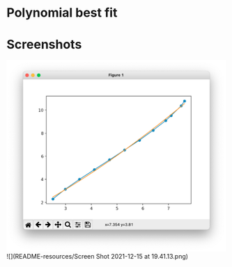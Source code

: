 # Polynomial best fit

# Screenshots

![](README-resources/Screen%20Shot%202021-12-15%20at%2019.40.07.png)
![](README-resources/Screen Shot 2021-12-15 at 19.41.13.png)